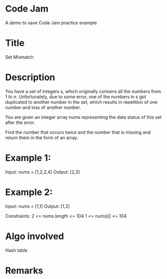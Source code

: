 # Code Jam
A demo to save Code Jam practice example

# Title
Set Mismatch

# Description
You have a set of integers s, which originally contains all the numbers from 1 to n. Unfortunately, due to some error, one of the numbers in s got duplicated to another number in the set, which results in repetition of one number and loss of another number.

You are given an integer array nums representing the data status of this set after the error.

Find the number that occurs twice and the number that is missing and return them in the form of an array.



# Example 1:
Input: nums = [1,2,2,4]
Output: [2,3]

# Example 2:
Input: nums = [1,1]
Output: [1,2]


Constraints:
2 <= nums.length <= 104
1 <= nums[i] <= 104



# Algo involved
Hash table

# Remarks
